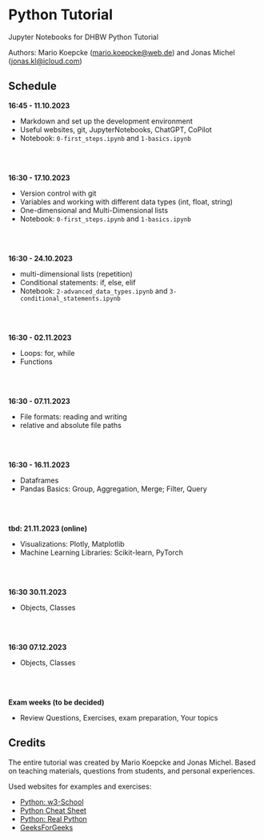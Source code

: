 # Python Tutorial
Jupyter Notebooks for DHBW Python Tutorial

Authors: Mario Koepcke (mario.koepcke@web.de) and Jonas Michel (jonas.kl@icloud.com)

## Schedule
**16:45 - 11.10.2023** 
- Markdown and set up the development environment
- Useful websites, git, JupyterNotebooks, ChatGPT, CoPilot
- Notebook: `0-first_steps.ipynb` and `1-basics.ipynb`
<br>
<br>

**16:30 - 17.10.2023** 
- Version control with git
- Variables and working with different data types (int, float, string)
- One-dimensional and Multi-Dimensional lists
- Notebook: `0-first_steps.ipynb` and `1-basics.ipynb`
<br>
<br>

**16:30 - 24.10.2023** 
- multi-dimensional lists (repetition)
- Conditional statements: if, else, elif
- Notebook: `2-advanced_data_types.ipynb` and `3-conditional_statements.ipynb`
<br>
<br>

**16:30 - 02.11.2023** 
- Loops: for, while
- Functions
<br>
<br>

**16:30 - 07.11.2023** 
- File formats: reading and writing
- relative and absolute file paths
<br>
<br>

**16:30 - 16.11.2023** 
- Dataframes
- Pandas Basics: Group, Aggregation, Merge; Filter, Query
<br>
<br>

**tbd: 21.11.2023 (online)**
- Visualizations: Plotly, Matplotlib
- Machine Learning Libraries: Scikit-learn, PyTorch 
<br>
<br>

**16:30 30.11.2023**
- Objects, Classes
<br>
<br>

**16:30 07.12.2023**
- Objects, Classes
<br>
<br>

**Exam weeks (to be decided)**
- Review Questions, Exercises, exam preparation, Your topics


## Credits
The entire tutorial was created by Mario Koepcke and Jonas Michel. Based on teaching materials, questions from students, and personal experiences.

Used websites for examples and exercises:
- [Python: w3-School](https://www.w3schools.com/python/)
- [Python Cheat Sheet](https://www.pythoncheatsheet.org/)
- [Python: Real Python](https://realpython.com/)
- [GeeksForGeeks](https://www.geeksforgeeks.org/python-programming-language/)


